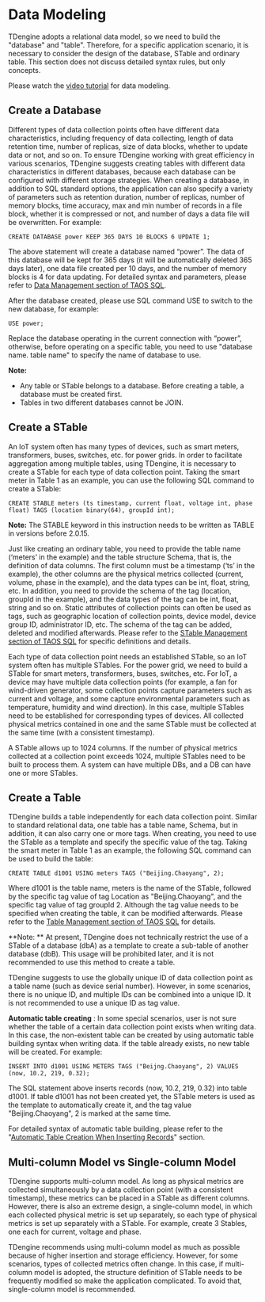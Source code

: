 # Data Modeling

TDengine adopts a relational data model, so we need to build the "database" and "table". Therefore, for a specific application scenario, it is necessary to consider the design of the database, STable and ordinary table. This section does not discuss detailed syntax rules, but only concepts.

Please watch the [video tutorial](https://www.taosdata.com/blog/2020/11/11/1945.html) for data modeling.

## <a class="anchor" id="create-db"></a> Create a Database

Different types of data collection points often have different data characteristics, including frequency of data collecting, length of data retention time, number of replicas, size of data blocks, whether to update data or not, and so on. To ensure TDengine working with great efficiency in various scenarios, TDengine suggests creating tables with different data characteristics in different databases, because each database can be configured with different storage strategies. When creating a database, in addition to SQL standard options, the application can also specify a variety of parameters such as retention duration, number of replicas, number of memory blocks, time accuracy, max and min number of records in a file block, whether it is compressed or not, and number of days a data file will be overwritten. For example:

```mysql
CREATE DATABASE power KEEP 365 DAYS 10 BLOCKS 6 UPDATE 1;
```

The above statement will create a database named “power”. The data of this database will be kept for 365 days (it will be automatically deleted 365 days later), one data file created per 10 days, and the number of memory blocks is 4 for data updating. For detailed syntax and parameters, please refer to [Data Management section of TAOS SQL](https://www.taosdata.com/en/documentation/taos-sql#management).

After the database created, please use SQL command USE to switch to the new database, for example:

```mysql
USE power;	
```

Replace the database operating in the current connection with “power”, otherwise, before operating on a specific table, you need to use "database name. table name" to specify the name of database to use.

**Note:**

- Any table or STable belongs to a database. Before creating a table, a database must be created first.
- Tables in two different databases cannot be JOIN.

## <a class="anchor" id="create-stable"></a> Create a STable

An IoT system often has many types of devices, such as smart meters, transformers, buses, switches, etc. for power grids. In order to facilitate aggregation among multiple tables, using TDengine, it is necessary to create a STable for each type of data collection point. Taking the smart meter in Table 1 as an example, you can use the following SQL command to create a STable:

```mysql
CREATE STABLE meters (ts timestamp, current float, voltage int, phase float) TAGS (location binary(64), groupId int);
```

**Note:** The STABLE keyword in this instruction needs to be written as TABLE in versions before 2.0.15.

Just like creating an ordinary table, you need to provide the table name (‘meters’ in the example) and the table structure Schema, that is, the definition of data columns. The first column must be a timestamp (‘ts’ in the example), the other columns are the physical metrics collected (current, volume, phase in the example), and the data types can be int, float, string, etc. In addition, you need to provide the schema of the tag (location, groupId in the example), and the data types of the tag can be int, float, string and so on. Static attributes of collection points can often be used as tags, such as geographic location of collection points, device model, device group ID, administrator ID, etc. The schema of the tag can be added, deleted and modified afterwards. Please refer to the [STable Management section of TAOS SQL](https://www.taosdata.com/cn/documentation/taos-sql#super-table) for specific definitions and details.

Each type of data collection point needs an established STable, so an IoT system often has multiple STables. For the power grid, we need to build a STable for smart meters, transformers, buses, switches, etc. For IoT, a device may have multiple data collection points (for example, a fan for wind-driven generator, some collection points capture parameters such as current and voltage, and some capture environmental parameters such as temperature, humidity and wind direction). In this case, multiple STables need to be established for corresponding types of devices. All collected physical metrics contained in one and the same STable must be collected at the same time (with a consistent timestamp).

A STable allows up to 1024 columns. If the number of physical metrics collected at a collection point exceeds 1024, multiple STables need to be built to process them. A system can have multiple DBs, and a DB can have one or more STables.

## <a class="anchor" id="create-table"></a> Create a Table

TDengine builds a table independently for each data collection point. Similar to standard relational data, one table has a table name, Schema, but in addition, it can also carry one or more tags. When creating, you need to use the STable as a template and specify the specific value of the tag. Taking the smart meter in Table 1 as an example, the following SQL command can be used to build the table:

```mysql
CREATE TABLE d1001 USING meters TAGS ("Beijing.Chaoyang", 2);
```

Where d1001 is the table name, meters is the name of the STable, followed by the specific tag value of tag Location as "Beijing.Chaoyang", and the specific tag value of tag groupId 2. Although the tag value needs to be specified when creating the table, it can be modified afterwards. Please refer to the [Table Management section of TAOS SQL](https://www.taosdata.com/en/documentation/taos-sql#table) for details.

**Note: ** At present, TDengine does not technically restrict the use of a STable of a database (dbA) as a template to create a sub-table of another database (dbB). This usage will be prohibited later, and it is not recommended to use this method to create a table.

TDengine suggests to use the globally unique ID of data collection point as a table name (such as device serial number). However, in some scenarios, there is no unique ID, and multiple IDs can be combined into a unique ID. It is not recommended to use a unique ID as tag value.

**Automatic table creating** : In some special scenarios, user is not sure whether the table of a certain data collection point exists when writing data. In this case, the non-existent table can be created by using automatic table building syntax when writing data. If the table already exists, no new table will be created. For example:

```mysql
INSERT INTO d1001 USING METERS TAGS ("Beijng.Chaoyang", 2) VALUES (now, 10.2, 219, 0.32);
```

The SQL statement above inserts records (now, 10.2, 219, 0.32) into table d1001. If table d1001 has not been created yet, the STable meters is used as the template to automatically create it, and the tag value "Beijing.Chaoyang", 2 is marked at the same time.

For detailed syntax of automatic table building, please refer to the "[Automatic Table Creation When Inserting Records](https://www.taosdata.com/en/documentation/taos-sql#auto_create_table)" section.

## Multi-column Model vs Single-column Model

TDengine supports multi-column model. As long as physical metrics are collected simultaneously by a data collection point (with a consistent timestamp), these metrics can be placed in a STable as different columns. However, there is also an extreme design, a single-column model, in which each collected physical metric is set up separately, so each type of physical metrics is set up separately with a STable. For example, create 3 Stables, one each for current, voltage and phase.

TDengine recommends using multi-column model as much as possible because of higher insertion and storage efficiency. However, for some scenarios, types of collected metrics often change. In this case, if multi-column model is adopted, the structure definition of STable needs to be frequently modified so make the application complicated. To avoid that, single-column model is recommended.

